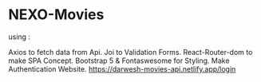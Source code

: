 # NEXO-Movies

using :

Axios to fetch data from Api.
Joi to Validation Forms.
React-Router-dom to make SPA Concept.
Bootstrap 5 & Fontaswesome for Styling.
Make Authentication Website.
https://darwesh-movies-api.netlify.app/login